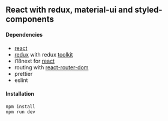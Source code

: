 ## React with redux, material-ui and styled-components

#### Dependencies

- [react](https://reactjs.org)
- [redux](https://redux.js.org) with redux [toolkit](https://redux-toolkit.js.org)
- i18next for [react](https://react.i18next.com)
- routing with [react-router-dom](https://reacttraining.com/blog/react-router-v6-pre/)
- prettier
- eslint

#### Installation

```
npm install
npm run dev
```
